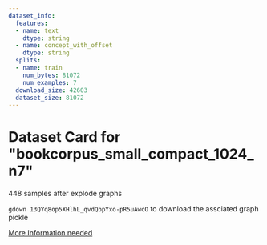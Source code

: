 ```yaml
---
dataset_info:
  features:
  - name: text
    dtype: string
  - name: concept_with_offset
    dtype: string
  splits:
  - name: train
    num_bytes: 81072
    num_examples: 7
  download_size: 42603
  dataset_size: 81072
---
```

# Dataset Card for "bookcorpus_small_compact_1024_n7"

448 samples after explode graphs

`gdown 13QYq8op5XHlhL_qvdQbpYxo-pR5uAwcO` to download the assciated graph pickle

[More Information needed](https://github.com/huggingface/datasets/blob/main/CONTRIBUTING.md#how-to-contribute-to-the-dataset-cards)